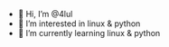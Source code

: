 - 👋 Hi, I’m @4lul
- 👀 I’m interested in linux & python
- 🌱 I’m currently learning linux & python


<!---
4lul/4lul is a ✨ special ✨ repository because its `README.md` (this file) appears on your GitHub profile.
You can click the Preview link to take a look at your changes.
--->
